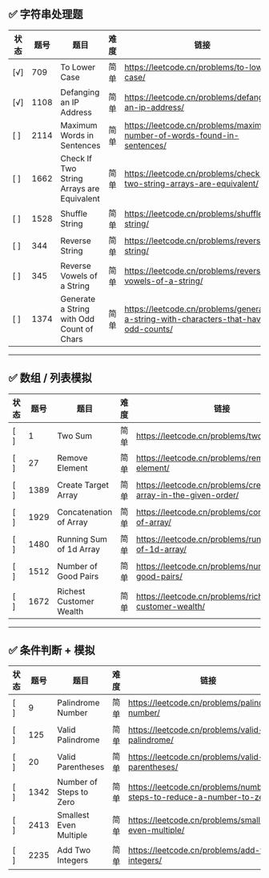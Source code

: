 ## ✅ 字符串处理题

| 状态 | 题号 | 题目 | 难度 | 链接 |
|------|------|------|------|------|
| [√] | 709  | To Lower Case               | 简单 | https://leetcode.cn/problems/to-lower-case/ |
| [√] | 1108 | Defanging an IP Address     | 简单 | https://leetcode.cn/problems/defanging-an-ip-address/ |
| [ ] | 2114 | Maximum Words in Sentences  | 简单 | https://leetcode.cn/problems/maximum-number-of-words-found-in-sentences/ |
| [ ] | 1662 | Check If Two String Arrays are Equivalent | 简单 | https://leetcode.cn/problems/check-if-two-string-arrays-are-equivalent/ |
| [ ] | 1528 | Shuffle String              | 简单 | https://leetcode.cn/problems/shuffle-string/ |
| [ ] | 344  | Reverse String              | 简单 | https://leetcode.cn/problems/reverse-string/ |
| [ ] | 345  | Reverse Vowels of a String  | 简单 | https://leetcode.cn/problems/reverse-vowels-of-a-string/ |
| [ ] | 1374 | Generate a String with Odd Count of Chars | 简单 | https://leetcode.cn/problems/generate-a-string-with-characters-that-have-odd-counts/ |

---

## ✅ 数组 / 列表模拟

| 状态 | 题号 | 题目 | 难度 | 链接 |
|------|------|------|------|------|
| [ ] | 1    | Two Sum                    | 简单 | https://leetcode.cn/problems/two-sum/ |
| [ ] | 27   | Remove Element             | 简单 | https://leetcode.cn/problems/remove-element/ |
| [ ] | 1389 | Create Target Array        | 简单 | https://leetcode.cn/problems/create-target-array-in-the-given-order/ |
| [ ] | 1929 | Concatenation of Array     | 简单 | https://leetcode.cn/problems/concatenation-of-array/ |
| [ ] | 1480 | Running Sum of 1d Array    | 简单 | https://leetcode.cn/problems/running-sum-of-1d-array/ |
| [ ] | 1512 | Number of Good Pairs       | 简单 | https://leetcode.cn/problems/number-of-good-pairs/ |
| [ ] | 1672 | Richest Customer Wealth    | 简单 | https://leetcode.cn/problems/richest-customer-wealth/ |

---

## ✅ 条件判断 + 模拟

| 状态 | 题号 | 题目 | 难度 | 链接 |
|------|------|------|------|------|
| [ ] | 9    | Palindrome Number          | 简单 | https://leetcode.cn/problems/palindrome-number/ |
| [ ] | 125  | Valid Palindrome           | 简单 | https://leetcode.cn/problems/valid-palindrome/ |
| [ ] | 20   | Valid Parentheses          | 简单 | https://leetcode.cn/problems/valid-parentheses/ |
| [ ] | 1342 | Number of Steps to Zero    | 简单 | https://leetcode.cn/problems/number-of-steps-to-reduce-a-number-to-zero/ |
| [ ] | 2413 | Smallest Even Multiple     | 简单 | https://leetcode.cn/problems/smallest-even-multiple/ |
| [ ] | 2235 | Add Two Integers           | 简单 | https://leetcode.cn/problems/add-two-integers/ |



